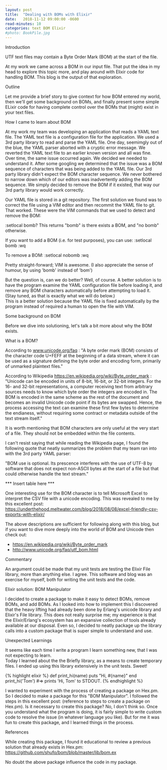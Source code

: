 ```yaml
---
layout: post
title:  "Dealing with BOMs with Elixir"
date:   2018-11-12 09:00:00 -0600
read-minutes: 10
categories: text BOM Elixir
#photo: BookPile.jpg
---
```


Introduction

UTF text files may contain a Byte Order Mark (BOM) at the start of the file.

At my work we came across a BOM in our input file.  That put the idea in my head to explore
this topic more, and play around with Elixir code for handling BOM.  This blog is the output 
of that exploration.

Outline

Let me provide a brief story to give context for how BOM entered my world, then we'll get some 
background on BOMs, and finally present some simple ELixir code for having complete control over the
BOMs that (might) exist in your text files.

How I came to learn about BOM

At my work my team was developing an application that reads a YAML text file.  The YAML text file is 
a configuration file for the application.  We used a 3rd party library to read and parse the YAML file.
One day, seemimgly out of the blue, the YAML parser aborted with a cryptic error message.  We reverted 
the YAML text file to an earlier known version and all was fine.  Over time, the same issue occurred again.
We decided we needed to understand it.  After some googling we determined that the issue was 
a BOM sequence of characters that was being added to the YAML file.  Our 3rd party library didn't expect 
the BOM character sequence.  We never bothered to narrow down which of our editors was inadvertently adding
the BOM sequence.  We simply decided to remove the BOM if it existed, that way our 3rd party library would
work correctly.

Our YAML file is stored in a git repository.  The first solution we found was to correct the file
using a VIM editor and then recommit the YAML file to git.  That worked.  These were the VIM commands
that we used to detect and remove the BOM:

:setlocal bomb?
This returns "bomb" is there exists a BOM, and "no bomb" otherwise.

If you want to add a BOM (i.e. for test purposes), you can use:
:setlocal bomb
:wq

To remove a BOM:
:setlocal nobomb
:wq


Pretty straight-forward; VIM is awesome.  (I also appreciate the sense of humour, by using 'bomb' instead of 'bom')

But the question is, can we do better?  Well, of course.  A better solution is to have the
program examine the YAML configuration file before loading it, and remove any BOM characters 
automatically before attempting to load it.  (Stay tuned, as that is exactly what we will do below.)  
This is a better solution because the YAML file is fixed automatically by the program instead of 
required a human to open the file with VIM.

Some background on BOM

Before we dive into solutioning, let's talk a bit more about why the BOM exists.

What is a BOM?  

According to www.unicode.org/faq :
"A byte order mark (BOM) consists of the character code U+FEFF at the beginning of a data stream, where it can be used as a signature defining the byte order and encoding form, primarily of unmarked plaintext files."

According to Wikipedia  https://en.wikipedia.org/wiki/Byte_order_mark :
"Unicode can be encoded in units of 8-bit, 16-bit, or 32-bit integers. For the 16- and 32-bit representations, a computer receiving text from arbitrary sources needs to know which byte order the integers are encoded in. The BOM is encoded in the same scheme as the rest of the document and becomes an invalid Unicode code point if its bytes are swapped. Hence, the process accessing the text can examine these first few bytes to determine the endianess, without requiring some contract or metadata outside of the text stream itself."

It is worth mentioning that BOM characters are only useful at the very start of a file.
They should not be embedded within the file contents.

I can't resist saying that while reading the Wikipedia page, I found the following quote that 
neatly summarizes the problem that my team ran into with the 3rd party YAML parser:

"BOM use is optional.  Its prescence interferes with the use of UTF-8 by software that does
not expect non-ASCII bytes at the start of a file but that could otherwise handle the text stream."

*** Insert table here ***

One interesting use for the BOM character is to tell Microsoft Excel to interpret the CSV 
file with a unicode encoding.  This was revealed to me by this excellent post:
https://underthehood.meltwater.com/blog/2018/08/08/excel-friendly-csv-exports-with-elixir/

The above descriptions are sufficient for following along with this blog, but if you want to 
dive more deeply into the world of BOM and Unicode then check out:
  * https://en.wikipedia.org/wiki/Byte_order_mark
  * http://www.unicode.org/faq/utf_bom.html


Commentary

An argument could be made that my unit tests are testing the Elixir File library, more than anything else.
I agree.  This software and blog was an exercise for myself, both for writing the unit tests and the code.

Elixir solution: BOM Manipulator

I decided to create a package to make it easy to detect BOMs, remove BOMs, and add BOMs.  As I looked 
into how to implement this I discovered that the heavy lifting had already been done by Erlang's unicode library
and Elixir's File library.  This does not really surprise me; my experience is that the Elixir/Erlang's
ecosystem has an expansive collection of tools already available at our disposal.  Even so, I decided to neatly 
package up the library calls into a custom package that is super simple to understand and use.

Unexpected Learnings

It seems like each time I write a program I learn something new, that I was not expecting to learn.  
Today I learned about the the Briefly library, as a means to create temporary files.  I ended up using this library extensively in the unit tests.  Sweet!



{% highlight elixir  %}
def print_hi(name)
  puts "Hi, #{name}"
end
print_hi('Tom')
#=> prints 'Hi, Tom' to STDOUT.
{% endhighlight %}



I wanted to experiment with the process of creating a package on Hex.pm.  So I decided
to make a package for this "BOM Manipulator".  I followed the steps in this excellent 
post:  (reference to steps to create a package on Hex.pm).  Is it necessary to create this
package?  No, I don't think so.  Once you understand what the program is doing, it is fairly
simple to write custom code to resolve the issue (in whatever language you like).
But for me it was fun to create this package, and I learned things in the process.

References

While creating this package, I found it educational to review a previous solution that 
already exists in Hex.pm:
https://github.com/shufo/bom/blob/master/lib/bom.ex

No doubt the above package influence the code in my package.
